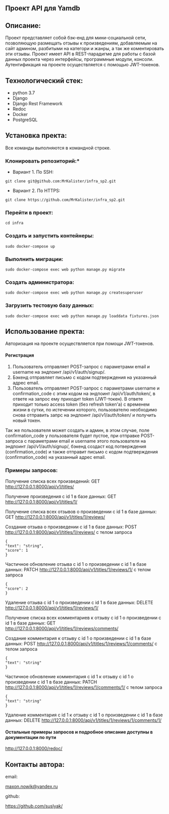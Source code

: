 ## Проект API для Yamdb

## Описание:

Проект представляет собой бэк-енд для мини-социальной сети, позволяющую размещать отзывы к произведениям, добавляемым на сайт админом, разбитыми на категори и жанры, а так же коментировать эти отзывы. Проект имеет API в REST-парадигме для работы с базой данных проекта через интерфейсы, программные модули, консоли.
Аутентификация на проекте осуществляется с помощью JWT-токенов.

## Технологический стек:
* python 3.7
* Django
* Django Rest Framework
* Redoc
* Docker
* PostgreSQL

## Установка пректа:
Все команды выполняются в командной строке.

### Клонировать репозиторий:*

* Вариант 1. По SSH:
```
git clone git@github.com:MrKalister/infra_sp2.git
```

* Вариант 2. По HTTPS:
```
git clone https://github.com/MrKalister/infra_sp2.git
```
### Перейти в проект:
```
cd infra
```
### Создать и запустить контейнеры:

```
sudo docker-compose up
```

### Выполнить миграции:

```
sudo docker-compose exec web python manage.py migrate
```

### Создать администратора:

```
sudo docker-compose exec web python manage.py createsuperuser
```

### Загрузить тестовую базу данных:
```
sudo docker-compose exec web python manage.py loaddata fixtures.json
```

## Использование пректа:

Авторизация на проекте осуществляется при помощи JWT-токенов.
#### Регистрация
1. Пользователь отправляет POST-запрос с параметрами email и username на эндпоинт /api/v1/auth/signup/.
2. Бэкенд отправляет письмо с кодом подтверждения на указанный адрес email.
3. Пользователь отправляет POST-запрос с параметрами username и confirmation_code с этим кодом на эндпоинт /api/v1/auth/token/, в ответе на запрос ему приходит token (JWT-токен). В ответе приходит только access token (без refresh token'a) c временем жизни в сутки, по истечении которого, пользователю необходимо снова отправить запрс на эндпоинт /api/v1/auth/token/ и получить новый токен.

Так же пользователя может создать и админ, в этом случае, поле confirmation_code у пользователя будет пустое, при отправке POST-запроса с параметрами email и username этого пользователя на эндпоинт /api/v1/auth/signup/, бэкенд создаст код потверждения (confirmation_code) и также отправит письмо с кодом подтверждения (confirmation_code) на указанный адрес email.

### Примеры запросов:

Получение списка всех произведений:
GET http://127.0.0.1:8000/api/v1/titles/

Получение произведения c id 1 в базе данных:
GET http://127.0.0.1:8000/api/v1/titles/1/

Получение списка всех отзывов о произведении c id 1 в базе данных:
GET http://127.0.0.1:8000/api/v1/titles/1/reviews/

Создание отзыва о произведении c id 1 в базе данных:
POST http://127.0.0.1:8000/api/v1/titles/1/reviews/
с телом запроса 
```
{
"text": "string",
"score": 1
}
```

Частичное обновление отзыва c id 1 о произведении c id 1 в базе данных:
PATCH http://127.0.0.1:8000/api/v1/titles/1/reviews/1/
с телом запроса 
```
{
"score": 2
}
```

Удаление отзыва c id 1 о произведении c id 1 в базе данных:
DELETE http://127.0.0.1:8000/api/v1/titles/1/reviews/1/

Получение списка всех комментариев к отзыву c id 1 о произведении c id 1 в базе данных:
GET http://127.0.0.1:8000/api/v1/titles/1/reviews/comments/

Создание комментария к отзыву c id 1 о произведении c id 1 в базе данных:
POST http://127.0.0.1:8000/api/v1/titles/1/reviews/1/comments/
с телом запроса 
```
{
"text": "string"
}
```

Частичное обновление комментария c id 1 к отзыву c id 1 о произведении c id 1 в базе данных:
PATCH http://127.0.0.1:8000/api/v1/titles/1/reviews/1/comments/1/
с телом запроса 
```
{
"text": "string"
}
```

Удаление комментария c id 1 к отзыву c id 1 о произведении c id 1 в базе данных:
DELETE http://127.0.0.1:8000/api/v1/titles/1/reviews/1/comments/1/

#### Остальные примеры запросов и подробное описание доступны в документации по пути
http://127.0.0.1:8000/redoc/

## Контакты автора:
email: 

maxon.nowik@yandex.ru

github: 

https://github.com/suslyak/
